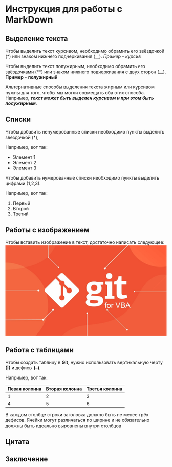 # Инструкция для работы с MarkDown

## Выделение текста

Чтобы выделить текст курсивом, необходимо обрамить его звёздочкой (*) или знаком нижнего подчеркивания (__). _Пример_ - *курсив*

Чтобы выделить текст полужирным, необходимо обрамить его звёздочками (**) или знаком нижнего подчеркивания с двух сторон (__). __Пример__ - **полужирный**

Альтернативные способы выделения текста жирным или курсивом нужны для того, чтобы мы могли совмещать оба этих способа. Например, _**текст может быть выделен курсивом и при этом быть полужирным**_.

## Списки

Чтобы добавить ненумерованные списки необходимо пункты выделить звездочкой (*), 

Например, вот так:

* Элемент 1
* Элемент 2
* Элемент 3 

Чтобы добавить нумерованные списки необходимо пункты выделить цифрами (1,2,3). 

Например, вот так:
1. Первый
2. Второй
3. Третий

## Работы с изображением

Чтобы вставить изображение в текст, достаточно написать следующее:
![Привет, это Git!](maxresdefault.jpg)

## Работа с таблицами

Чтобы создать таблицу в __Git__, нужно использовать вертикальную черту **(|)** и дефисы **(–)**.

Например, вот так:

| Певая колонна | Вторая колонна | Третья колонна |
| -------- | -------- | -------- |
| 1 | 2 | 3 |
| 4 | 5 | 6 |

В каждом столбце строки заголовка должно быть не менее трёх дефисов. Ячейки могут различаться по ширине и не обязательно должны быть идеально выровнены внутри столбцов



## Цитата



## Заключение